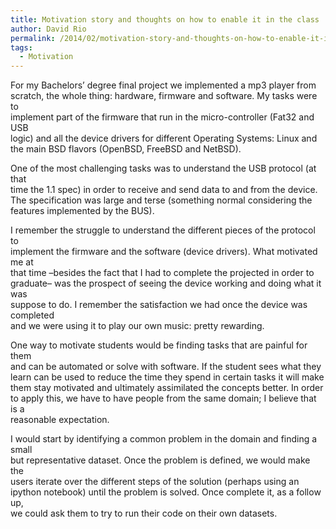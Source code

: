 ```yaml
---
title: Motivation story and thoughts on how to enable it in the class
author: David Rio
permalink: /2014/02/motivation-story-and-thoughts-on-how-to-enable-it-in-the-class/
tags:
  - Motivation
---
```

For my Bachelors&#8217; degree final project we implemented a mp3 player from  
scratch, the whole thing: hardware, firmware and software. My tasks were to  
implement part of the firmware that run in the micro-controller (Fat32 and USB  
logic) and all the device drivers for different Operating Systems: Linux and  
the main BSD flavors (OpenBSD, FreeBSD and NetBSD).

One of the most challenging tasks was to understand the USB protocol (at that  
time the 1.1 spec) in order to receive and send data to and from the device.  
The specification was large and terse (something normal considering the  
features implemented by the BUS).

I remember the struggle to understand the different pieces of the protocol to  
implement the firmware and the software (device drivers). What motivated me at  
that time &#8211;besides the fact that I had to complete the projected in order to  
graduate&#8211; was the prospect of seeing the device working and doing what it was  
suppose to do. I remember the satisfaction we had once the device was completed  
and we were using it to play our own music: pretty rewarding.

One way to motivate students would be finding tasks that are painful for them  
and can be automated or solve with software. If the student sees what they  
learn can be used to reduce the time they spend in certain tasks it will make  
them stay motivated and ultimately assimilated the concepts better. In order  
to apply this, we have to have people from the same domain; I believe that is a  
reasonable expectation.

I would start by identifying a common problem in the domain and finding a small  
but representative dataset. Once the problem is defined, we would make the  
users iterate over the different steps of the solution (perhaps using an  
ipython notebook) until the problem is solved. Once complete it, as a follow up,  
we could ask them to try to run their code on their own datasets.
